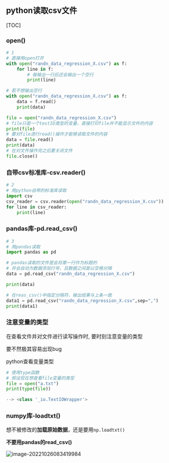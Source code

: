 ## python读取csv文件

[TOC]



### open()

```python
# 1
# 直接用open打开
with open("randn_data_regression_X.csv") as f:
    for line in f:
        # 每输出一行后还会输出一个空行
        print(line)
```

```python
# 若不想输出空行
with open("randn_data_regression_X.csv") as f:
    data = f.read()
    print(data)
```

```python
file = open("randn_data_regression_X.csv")
# file只是一个testIO类型的变量，直接打印file并不能显示文件的内容
print(file)
# 要对file进行read()操作才能够读取文件的内容
data = file.read()
print(data)
# 在对文件操作完之后要关闭文件
file.close()
```



### 自带csv标准库-csv.reader()

```python
# 2
# 用python自带的标准库读取
import csv
csv_reader = csv.reader(open("randn_data_regression_X.csv"))
for line in csv_reader:
    print(line)
```



### pandas库-pd.read_csv()

```python
# 3
# 用pandas读取
import pandas as pd

# pandas读取的文件是会将第一行作为标题的
# 并会自动为数据添加行号，且数据之间是以空格分隔
data = pd.read_csv("randn_data_regression_X.csv")

print(data)
```

```python
# 在reas_csv()中指定分隔符，输出结果与上条一致
data1 = pd.read_csv("randn_data_regression_X.csv",sep=",")
print(data1)
```



### 注意变量的类型

在查看文件并对文件进行读写操作时, 要时刻注意变量的类型

要不然极其容易出现bug

python查看变量类型

```python
# 使用type函数
# 假设现在想查看file变量的类型
file = open("a.txt")
print(type(file))

--> <class '_io.TextIOWrapper'>
```



### numpy库-loadtxt()

想不被修改的**加载原始数据**，还是要用`np.loadtxt()`

**不要用pandas的read_csv()**

![image-20221026083419984](E:\Typora\ty_Photo\image-20221026083419984.png)
